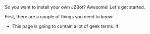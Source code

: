 So you want to install your own JZBot? Awesome! Let's get started.

First, there are a couple of things you need to know:
  * This page is going to contain a lot of geek terms. If
